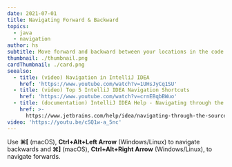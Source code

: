 ```yaml
---
date: 2021-07-01
title: Navigating Forward & Backward
topics:
  - java
  - navigation
author: hs
subtitle: Move forward and backward between your locations in the code
thumbnail: ./thumbnail.png
cardThumbnail: ./card.png
seealso:
  - title: (video) Navigation in IntelliJ IDEA
    href: 'https://www.youtube.com/watch?v=1UHsJyCq1SU'
  - title: (video) Top 5 IntelliJ IDEA Navigation Shortcuts
    href: 'https://www.youtube.com/watch?v=crnEBqbBWuo'
  - title: (documentation) IntelliJ IDEA Help - Navigating through the source code
    href: >-
      https://www.jetbrains.com/help/idea/navigating-through-the-source-code.html
video: 'https://youtu.be/cSQ1w-a_5nc'
---
```

Use **⌘[** (macOS), **Ctrl+Alt+Left Arrow** (Windows/Linux) to navigate backwards and **⌘]** (macOS), **Ctrl+Alt+Right Arrow** (Windows/Linux),  to navigate forwards.
